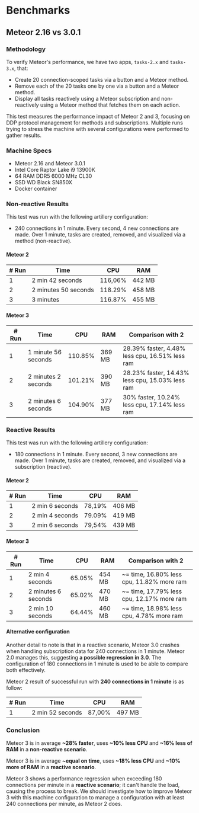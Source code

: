 # Benchmarks

## Meteor 2.16 vs 3.0.1

### Methodology

To verify Meteor's performance, we have two apps, `tasks-2.x` and `tasks-3.x`, that:

- Create 20 connection-scoped tasks via a button and a Meteor method.
- Remove each of the 20 tasks one by one via a button and a Meteor method.
- Display all tasks reactively using a Meteor subscription and non-reactively using a Meteor method that fetches them on each action.

This test measures the performance impact of Meteor 2 and 3, focusing on DDP protocol management for methods and subscriptions. Multiple runs trying to stress the machine with several configurations were performed to gather results.

### Machine Specs

- Meteor 2.16 and Meteor 3.0.1
- Intel Core Raptor Lake i9 13900K
- 64 RAM DDR5 6000 MHz CL30
- SSD WD Black SN850X
- Docker container

### Non-reactive Results

This test was run with the following artillery configuration:

- 240 connections in 1 minute. Every second, 4 new connections are made. Over 1 minute, tasks are created, removed, and visualized via a method (non-reactive).

#### Meteor 2

| # Run | Time                 | CPU     | RAM    |
| ----- | -------------------- | ------- | ------ |
| 1     | 2 min 42 seconds     | 116,06% | 442 MB |
| 2     | 2 minutes 50 seconds | 118.29% | 458 MB |
| 3     | 3 minutes            | 116.87% | 455 MB |

####  Meteor 3

| # Run | Time                | CPU     | RAM    | Comparison with 2                               |
| ----- | ------------------- | ------- | ------ | ----------------------------------------------- |
| 1     | 1 minute 56 seconds | 110.85% | 369 MB | 28.39% faster, 4.48% less cpu, 16.51% less ram  |
| 2     | 2 minutes 2 seconds | 101.21% | 390 MB | 28.23% faster, 14.43% less cpu, 15.03% less ram |
| 3     | 2 minutes 6 seconds | 104.90% | 377 MB | 30% faster, 10.24% less cpu, 17.14% less ram    |

### Reactive Results

This test was run with the following artillery configuration:

- 180 connections in 1 minute. Every second, 3 new connections are made. Over 1 minute, tasks are created, removed, and visualized via a subscription (reactive).

#### Meteor 2

| # Run | Time            | CPU    | RAM    |
| ----- | --------------- | ------ | ------ |
| 1     | 2 min 6 seconds | 78,19% | 406 MB |
| 2     | 2 min 4 seconds | 79.09% | 419 MB |
| 3     | 2 min 6 seconds | 79,54% | 439 MB |

####  Meteor 3

| # Run | Time                | CPU    | RAM    | Comparison with 2                         |
| ----- | ------------------- | ------ | ------ | ----------------------------------------- |
| 1     | 2 min 4 seconds     | 65.05% | 454 MB | ~= time, 16.80% less cpu, 11.82% more ram |
| 2     | 2 minutes 6 seconds | 65.02% | 470 MB | ~= time, 17.79% less cpu, 12.17% more ram |
| 3     | 2 min 10 seconds    | 64.44% | 460 MB | ~= time, 18.98% less cpu, 4.78% more ram  |

#### Alternative configuration 

Another detail to note is that in a reactive scenario, Meteor 3.0 crashes when handling subscription data for 240 connections in 1 minute. Meteor 2.0 manages this, suggesting **a possible regression in 3.0**. The configuration of 180 connections in 1 minute is used to be able to compare both effectively.

Meteor 2 result of successful run with **240 connections in 1 minute** is as follow:

| # Run | Time             | CPU    | RAM    |
| ----- |------------------|--------|--------|
| 1     | 2 min 52 seconds | 87,00% | 497 MB |

### Conclusion

Meteor 3 is in average **~28% faster**, uses **~10% less CPU** and  **~16% less of RAM** in a **non-reactive scenario**.

Meteor 3 is in average **~equal on time**, uses **~18% less CPU** and **~10% more of RAM** in a **reactive scenario**.

Meteor 3 shows a performance regression when exceeding 180 connections per minute in a **reactive scenario**; it can't handle the load, causing the process to break. We should investigate how to improve Meteor 3 with this machine configuration to manage a configuration with at least 240 connections per minute, as Meteor 2 does.
